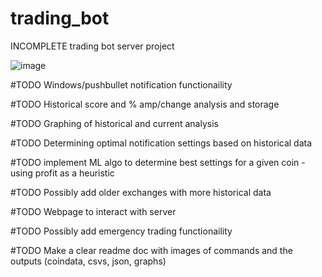 # trading_bot
INCOMPLETE trading bot server project


![image](https://user-images.githubusercontent.com/71308285/111856284-baa19100-897d-11eb-8a53-dea3a649ff24.png)


#TODO Windows/pushbullet notification functionaility

#TODO Historical score and % amp/change analysis and storage

#TODO Graphing of historical and current analysis

#TODO Determining optimal notification settings based on historical data

  #TODO implement ML algo to determine best settings for a given coin - using profit as a heuristic 

#TODO Possibly add older exchanges with more historical data

#TODO Webpage to interact with server

#TODO Possibly add emergency trading functionaility 

#TODO Make a clear readme doc with images of commands and the outputs (coindata, csvs, json, graphs)

